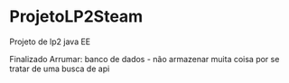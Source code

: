 # ProjetoLP2Steam
Projeto de lp2 java EE

Finalizado
Arrumar: banco de dados - não armazenar muita coisa por se tratar de uma busca de api
